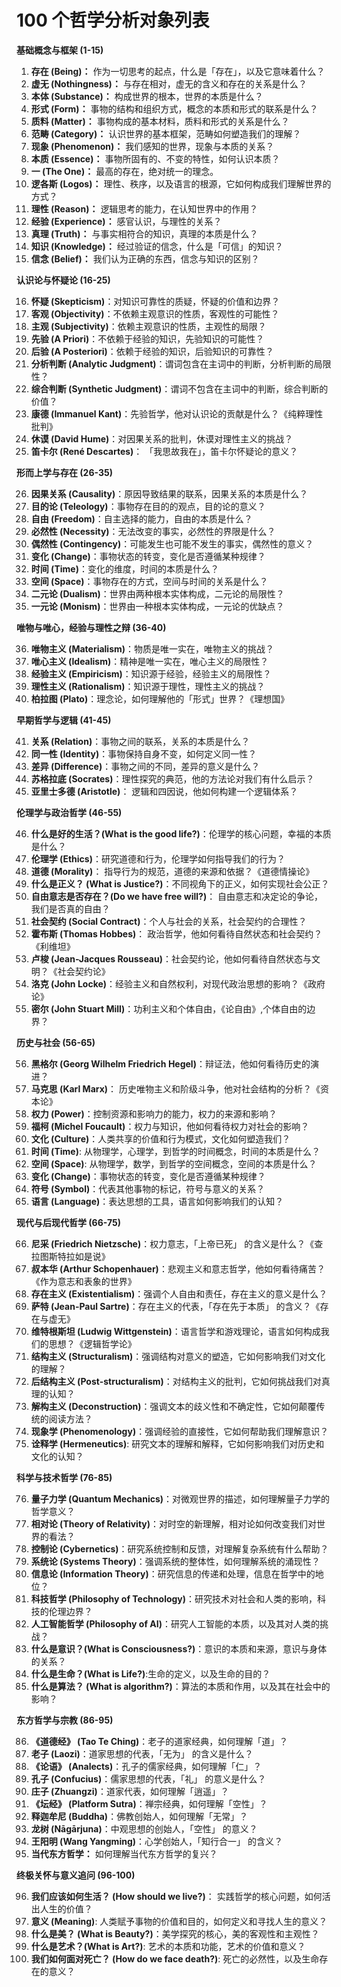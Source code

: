 # 100 个哲学分析对象列表

**基础概念与框架 (1-15)**

1.  **存在 (Being)：** 作为一切思考的起点，什么是「存在」，以及它意味着什么？
2.  **虚无 (Nothingness)：** 与存在相对，虚无的含义和存在的关系是什么？
3.  **本体 (Substance)：** 构成世界的根本，世界的本质是什么？
4.  **形式 (Form)：** 事物的结构和组织方式，概念的本质和形式的联系是什么？
5.  **质料 (Matter)：** 事物构成的基本材料，质料和形式的关系是什么？
6.  **范畴 (Category)：** 认识世界的基本框架，范畴如何塑造我们的理解？
7.  **现象 (Phenomenon)：** 我们感知的世界，现象与本质的关系？
8.  **本质 (Essence)：** 事物所固有的、不变的特性，如何认识本质？
9.  **一 (The One)：** 最高的存在，绝对统一的理念。
10. **逻各斯 (Logos)：** 理性、秩序，以及语言的根源，它如何构成我们理解世界的方式？
11. **理性 (Reason)：** 逻辑思考的能力，在认知世界中的作用？
12. **经验 (Experience)：** 感官认识，与理性的关系？
13. **真理 (Truth)：** 与事实相符合的知识，真理的本质是什么？
14. **知识 (Knowledge)：** 经过验证的信念，什么是「可信」的知识？
15. **信念 (Belief)：** 我们认为正确的东西，信念与知识的区别？

**认识论与怀疑论 (16-25)**

16. **怀疑 (Skepticism)**：对知识可靠性的质疑，怀疑的价值和边界？
17. **客观 (Objectivity)**：不依赖主观意识的性质，客观性的可能性？
18. **主观 (Subjectivity)**：依赖主观意识的性质，主观性的局限？
19. **先验 (A Priori)**：不依赖于经验的知识，先验知识的可能性？
20. **后验 (A Posteriori)**：依赖于经验的知识，后验知识的可靠性？
21. **分析判断 (Analytic Judgment)**：谓词包含在主词中的判断，分析判断的局限性？
22. **综合判断 (Synthetic Judgment)**：谓词不包含在主词中的判断，综合判断的价值？
23. **康德 (Immanuel Kant)**：先验哲学，他对认识论的贡献是什么？《纯粹理性批判》
24. **休谟 (David Hume)**：对因果关系的批判，休谟对理性主义的挑战？
25. **笛卡尔 (René Descartes)**： 「我思故我在」，笛卡尔怀疑论的意义？

**形而上学与存在 (26-35)**

26. **因果关系 (Causality)**：原因导致结果的联系，因果关系的本质是什么？
27. **目的论 (Teleology)**：事物存在目的的观点，目的论的意义？
28. **自由 (Freedom)**：自主选择的能力，自由的本质是什么？
29. **必然性 (Necessity)**：无法改变的事实，必然性的界限是什么？
30. **偶然性 (Contingency)**：可能发生也可能不发生的事实，偶然性的意义？
31. **变化 (Change)**：事物状态的转变，变化是否遵循某种规律？
32. **时间 (Time)**：变化的维度，时间的本质是什么？
33. **空间 (Space)**：事物存在的方式，空间与时间的关系是什么？
34. **二元论 (Dualism)**：世界由两种根本实体构成，二元论的局限性？
35. **一元论 (Monism)**：世界由一种根本实体构成，一元论的优缺点？

**唯物与唯心，经验与理性之辩 (36-40)**

36. **唯物主义 (Materialism)**：物质是唯一实在，唯物主义的挑战？
37. **唯心主义 (Idealism)**：精神是唯一实在，唯心主义的局限性？
38. **经验主义 (Empiricism)**：知识源于经验，经验主义的局限性？
39. **理性主义 (Rationalism)**：知识源于理性，理性主义的挑战？
40. **柏拉图 (Plato)**：理念论，如何理解他的「形式」世界？《理想国》

**早期哲学与逻辑 (41-45)**

41. **关系 (Relation)**：事物之间的联系，关系的本质是什么？
42. **同一性 (Identity)**：事物保持自身不变，如何定义同一性？
43. **差异 (Difference)**：事物之间的不同，差异的意义是什么？
44. **苏格拉底 (Socrates)**：理性探究的典范，他的方法论对我们有什么启示？
45. **亚里士多德 (Aristotle)**： 逻辑和四因说，他如何构建一个逻辑体系？

**伦理学与政治哲学 (46-55)**

46. **什么是好的生活？(What is the good life?)**：伦理学的核心问题，幸福的本质是什么？
47. **伦理学 (Ethics)**：研究道德和行为，伦理学如何指导我们的行为？
48. **道德 (Morality)**： 指导行为的规范，道德的来源和依据？《道德情操论》
49. **什么是正义？ (What is Justice?)**：不同视角下的正义，如何实现社会公正？
50. **自由意志是否存在？(Do we have free will?)**： 自由意志和决定论的争论，我们是否真的自由？
51. **社会契约 (Social Contract)**：个人与社会的关系，社会契约的合理性？
52. **霍布斯 (Thomas Hobbes)**： 政治哲学，他如何看待自然状态和社会契约？《利维坦》
53. **卢梭 (Jean-Jacques Rousseau)**：社会契约论，他如何看待自然状态与文明？《社会契约论》
54. **洛克 (John Locke)**：经验主义和自然权利，对现代政治思想的影响？《政府论》
55. **密尔 (John Stuart Mill)**：功利主义和个体自由，《论自由》,个体自由的边界？

**历史与社会 (56-65)**

56. **黑格尔 (Georg Wilhelm Friedrich Hegel)**：辩证法，他如何看待历史的演进？
57. **马克思 (Karl Marx)**： 历史唯物主义和阶级斗争，他对社会结构的分析？《资本论》
58. **权力 (Power)**：控制资源和影响力的能力，权力的来源和影响？
59. **福柯 (Michel Foucault)**：权力与知识，他如何看待权力对社会的影响？
60. **文化 (Culture)**：人类共享的价值和行为模式，文化如何塑造我们？
61. **时间 (Time)**: 从物理学，心理学，到哲学的时间概念，时间的本质是什么？
62. **空间 (Space)**: 从物理学，数学，到哲学的空间概念，空间的本质是什么？
63. **变化 (Change)**：事物状态的转变，变化是否遵循某种规律？
64. **符号 (Symbol)**：代表其他事物的标记，符号与意义的关系？
65. **语言 (Language)**：表达思想的工具，语言如何影响我们的认知？

**现代与后现代哲学 (66-75)**

66. **尼采 (Friedrich Nietzsche)**：权力意志，「上帝已死」 的含义是什么？《查拉图斯特拉如是说》
67. **叔本华 (Arthur Schopenhauer)**：悲观主义和意志哲学，他如何看待痛苦？《作为意志和表象的世界》
68. **存在主义 (Existentialism)**：强调个人自由和责任，存在主义的意义是什么？
69. **萨特 (Jean-Paul Sartre)**：存在主义的代表，「存在先于本质」 的含义？《存在与虚无》
70. **维特根斯坦 (Ludwig Wittgenstein)**：语言哲学和游戏理论，语言如何构成我们的思想？《逻辑哲学论》
71. **结构主义 (Structuralism)**：强调结构对意义的塑造，它如何影响我们对文化的理解？
72. **后结构主义 (Post-structuralism)**：对结构主义的批判，它如何挑战我们对真理的认知？
73. **解构主义 (Deconstruction)**：强调文本的歧义性和不确定性，它如何颠覆传统的阅读方法？
74. **现象学 (Phenomenology)**：强调经验的直接性，它如何帮助我们理解意识？
75. **诠释学 (Hermeneutics)**: 研究文本的理解和解释，它如何影响我们对历史和文化的认知？

**科学与技术哲学 (76-85)**

76. **量子力学 (Quantum Mechanics)**：对微观世界的描述，如何理解量子力学的哲学意义？
77. **相对论 (Theory of Relativity)**：对时空的新理解，相对论如何改变我们对世界的看法？
78. **控制论 (Cybernetics)**：研究系统控制和反馈，对理解复杂系统有什么帮助？
79. **系统论 (Systems Theory)**：强调系统的整体性，如何理解系统的涌现性？
80. **信息论 (Information Theory)**：研究信息的传递和处理，信息在哲学中的地位？
81. **科技哲学 (Philosophy of Technology)**：研究技术对社会和人类的影响，科技的伦理边界？
82. **人工智能哲学 (Philosophy of AI)**：研究人工智能的本质，以及其对人类的挑战？
83. **什么是意识？(What is Consciousness?)**：意识的本质和来源，意识与身体的关系？
84. **什么是生命？(What is Life?)**:生命的定义，以及生命的目的？
85. **什么是算法？ (What is algorithm?)**：算法的本质和作用，以及其在社会中的影响？

**东方哲学与宗教 (86-95)**

86. **《道德经》 (Tao Te Ching)**：老子的道家经典，如何理解「道」？
87. **老子 (Laozi)**：道家思想的代表，「无为」 的含义是什么？
88. **《论语》 (Analects)**：孔子的儒家经典，如何理解「仁」？
89. **孔子 (Confucius)**：儒家思想的代表，「礼」 的意义是什么？
90. **庄子 (Zhuangzi)**：道家代表，如何理解「逍遥」？
91. **《坛经》 (Platform Sutra)**：禅宗经典，如何理解「空性」？
92. **释迦牟尼 (Buddha)**：佛教创始人，如何理解「无常」？
93. **龙树 (Nāgārjuna)**：中观思想的创始人，「空性」 的意义？
94. **王阳明 (Wang Yangming)**：心学创始人，「知行合一」 的含义？
95. **当代东方哲学：** 如何理解当代东方哲学的复兴？

**终极关怀与意义追问 (96-100)**

96. **我们应该如何生活？ (How should we live?)**： 实践哲学的核心问题，如何活出人生的价值？
97. **意义 (Meaning)**: 人类赋予事物的价值和目的，如何定义和寻找人生的意义？
98. **什么是美？ (What is Beauty?)**：美学探究的核心，美的客观性和主观性？
99. **什么是艺术？(What is Art?)**: 艺术的本质和功能，艺术的价值和意义？
100. **我们如何面对死亡？ (How do we face death?)**: 死亡的必然性，以及生命存在的意义？
